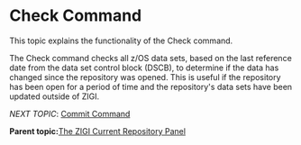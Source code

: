 # Check Command

This topic explains the functionality of the Check command.

The Check command checks all z/OS data sets, based on the last reference date from the data set control block \(DSCB\), to determine if the data has changed since the repository was opened. This is useful if the repository has been open for a period of time and the repository's data sets have been updated outside of ZIGI.

*NEXT TOPIC*: [Commit Command](r_commit.md)

**Parent topic:**[The ZIGI Current Repository Panel](c_the_zigi_current_repository_panel.md)

